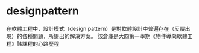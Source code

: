 # designpattern
在軟體工程中，設計模式（design pattern）是對軟體設計中普遍存在（反覆出現）的各種問題，所提出的解決方案。
該倉庫是大四第一學期《物件導向軟體工程》該課程的心路歷程
